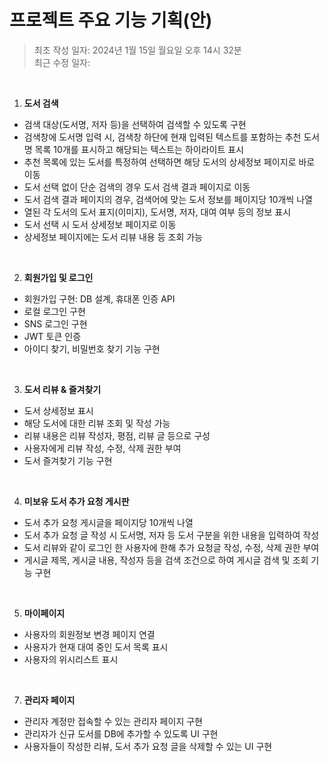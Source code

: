 # 프로젝트 주요 기능 기획(안)
 > 최초 작성 일자: 2024년 1월 15일 월요일 오후 14시 32분  
 > 최근 수정 일자:
</br>

1. **도서 검색**
 - 검색 대상(도서명, 저자 등)을 선택하여 검색할 수 있도록 구현
 - 검색창에 도서명 입력 시, 검색창 하단에 현재 입력된 텍스트를 포함하는 추천 도서명 목록 10개를 표시하고 해당되는 텍스트는 하이라이트 표시
 - 추천 목록에 있는 도서를 특정하여 선택하면 해당 도서의 상세정보 페이지로 바로 이동
 - 도서 선택 없이 단순 검색의 경우 도서 검색 결과 페이지로 이동
 - 도서 검색 결과 페이지의 경우, 검색어에 맞는 도서 정보를 페이지당 10개씩 나열
 - 열된 각 도서의 도서 표지(이미지), 도서명, 저자, 대여 여부 등의 정보 표시
 - 도서 선택 시 도서 상세정보 페이지로 이동
 - 상세정보 페이지에는 도서 리뷰 내용 등 조회 가능
</br>

2. **회원가입 및 로그인**
 - 회원가입 구현: DB 설계, 휴대폰 인증 API  
 - 로컬 로그인 구현  
 - SNS 로그인 구현  
 - JWT 토큰 인증  
 - 아이디 찾기, 비밀번호 찾기 기능 구현
</br>

3. **도서 리뷰 & 즐겨찾기**
 - 도서 상세정보 표시
 - 해당 도서에 대한 리뷰 조회 및 작성 가능
 - 리뷰 내용은 리뷰 작성자, 평점, 리뷰 글 등으로 구성
 - 사용자에게 리뷰 작성, 수정, 삭제 권한 부여
 - 도서 즐겨찾기 기능 구현
</br>

4. **미보유 도서 추가 요청 게시판**
 - 도서 추가 요청 게시글을 페이지당 10개씩 나열
 - 도서 추가 요청 글 작성 시 도서명, 저자 등 도서 구분을 위한 내용을 입력하여 작성
 - 도서 리뷰와 같이 로그인 한 사용자에 한해 추가 요청글 작성, 수정, 삭제 권한 부여
 - 게시글 제목, 게시글 내용, 작성자 등을 검색 조건으로 하여 게시글 검색 및 조회 기능 구현
</br>

5. **마이페이지**
 - 사용자의 회원정보 변경 페이지 연결
 - 사용자가 현재 대여 중인 도서 목록 표시
 - 사용자의 위시리스트 표시
</br>

7. **관리자 페이지**
 - 관리자 계정만 접속할 수 있는 관리자 페이지 구현
 - 관리자가 신규 도서를 DB에 추가할 수 있도록 UI 구현
 - 사용자들이 작성한 리뷰, 도서 추가 요청 글을 삭제할 수 있는 UI 구현
</br>
